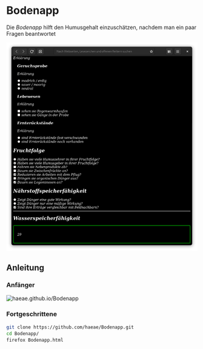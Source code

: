 # Bodenapp
Die *Bodenapp* hilft den Humusgehalt einzuschätzen, nachdem man ein paar Fragen beantwortet

![example](./readme/example.png)


## Anleitung

### Anfänger

![haeae.github.io/Bodenapp](https://haeae.github.io/Bodenapp/)

### Fortgeschrittene

```bash
git clone https://github.com/haeae/Bodenapp.git
cd Bodenapp/
firefox Bodenapp.html
```
